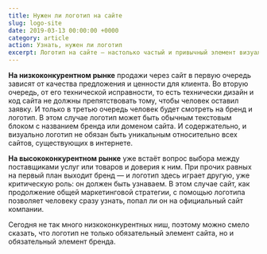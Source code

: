 ```yaml
---
title: Нужен ли логотип на сайте
slug: logo-site
date: 2019-03-13 00:00:00 +0000
category: article
action: Узнать, нужен ли логотип
excerpt: Логотип на сайте — настолько частый и привычный элемент визуальной композиции и навигации внутри сайта, что его всё-таки можно назвать обязательным элементом любого сайта, так как посетители ожидают его увидеть.
---
```


**На низкоконкурентном рынке** продажи через сайт в первую очередь зависят от качества предложения и ценности для клиента. Во вторую очередь, от его технической исправности, то есть технически дизайн и код сайта не должны препятствовать тому, чтобы человек оставил заявку. И только в третью очередь человек будет смотреть на бренд и логотип. В этом случае логотип может быть обычным текстовым блоком с названием бренда или доменом сайта. И содержательно, и визуально логотип не обязан быть уникальным относительно всех сайтов, существующих в интернете.

**На высококонкурентном рынке** уже встаёт вопрос выбора между поставщиками услуг или товаров и доверия к ним. При прочих равных на первый план выходит бренд — и логотип здесь играет другую, уже критическую роль: он должен быть узнаваем. В этом случае сайт, как продолжение общей маркетинговой стратегии, с помощью логотипа позволяет человеку сразу узнать, попал ли он на официальный сайт компании.

Сегодня не так много низкоконкурентных ниш, поэтому можно смело сказать, что логотип не только обязательный элемент сайта, но и обязательный элемент бренда.
